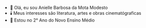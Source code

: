 - 🧶 Olá, eu sou Anielle Barbosa da Mota Modesto
- 🕯️ Meus interesses são literatura, artes e obras cinematógraficas
- 🏫 Estou no 2° Ano do Novo Ensino Médio

